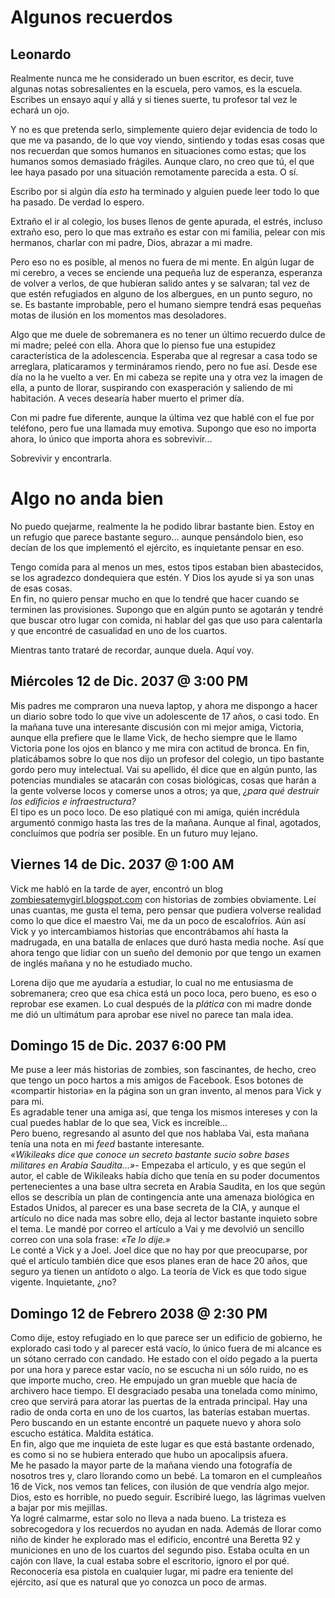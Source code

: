 Algunos recuerdos
=================

Leonardo
--------

Realmente nunca me he considerado un buen escritor, es decir, tuve
algunas notas sobresalientes en la escuela, pero vamos, es la escuela.
Escribes un ensayo aquí y allá y si tienes suerte, tu profesor tal vez
le echará un ojo.

Y no es que pretenda serlo, simplemente quiero dejar evidencia de todo
lo que me va pasando, de lo que voy viendo, sintiendo y todas esas cosas
que nos recuerdan que somos humanos en situaciones como estas; que los
humanos somos demasiado frágiles. Aunque claro, no creo que tú, el que
lee haya pasado por una situación remotamente parecida a esta. O sí.

Escribo por si algún día *esto* ha terminado y alguien puede leer todo
lo que ha pasado. De verdad lo espero.

Extraño el ir al colegio, los buses llenos de gente apurada, el estrés,
incluso extraño eso, pero lo que mas extraño es estar con mi familia,
pelear con mis hermanos, charlar con mi padre, Dios, abrazar a mi madre.

Pero eso no es posible, al menos no fuera de mi mente. En algún lugar de
mi cerebro, a veces se enciende una pequeña luz de esperanza, esperanza
de volver a verlos, de que hubieran salido antes y se salvaran; tal vez
de que estén refugiados en alguno de los albergues, en un punto seguro,
no se. Es bastante improbable, pero el humano siempre tendrá esas
pequeñas motas de ilusión en los momentos mas desoladores.

Algo que me duele de sobremanera es no tener un último recuerdo dulce de
mi madre; peleé con ella. Ahora que lo pienso fue una estupidez
característica de la adolescencia. Esperaba que al regresar a casa todo
se arreglara, platicaramos y termináramos riendo, pero no fue así. Desde
ese día no la he vuelto a ver. En mi cabeza se repite una y otra vez la
imagen de ella, a punto de llorar, suspirando con exasperación y
saliendo de mi habitación. A veces desearía haber muerto el primer día.

Con mi padre fue diferente, aunque la última vez que hablé con el fue
por teléfono, pero fue una llamada muy emotiva. Supongo que eso no
importa ahora, lo único que importa ahora es sobrevivir…

Sobrevivir y encontrarla.

Algo no anda bien
=================

No puedo quejarme, realmente la he podido librar bastante bien. Estoy en
un refugio que parece bastante seguro… aunque pensándolo bien, eso
decían de los que implementó el ejército, es inquietante pensar en eso.

Tengo comida para al menos un mes, estos tipos estaban bien abastecidos,
se los agradezco dondequiera que estén. Y Dios los ayude si ya son unas
de esas cosas.\
En fin, no quiero pensar mucho en que lo tendré que hacer cuando se
terminen las provisiones. Supongo que en algún punto se agotarán y
tendré que buscar otro lugar con comida, ni hablar del gas que uso para
calentarla y que encontré de casualidad en uno de los cuartos.

Mientras tanto trataré de recordar, aunque duela. Aquí voy.

Miércoles 12 de Dic. 2037 @ 3:00 PM
-----------------------------------

Mis padres me compraron una nueva laptop, y ahora me dispongo a hacer un
diario sobre todo lo que vive un adolescente de 17 años, o casi todo. En
la mañana tuve una interesante discusión con mi mejor amiga, Victoria,
aunque ella prefiere que le llame Vick, de hecho siempre que le llamo
Victoria pone los ojos en blanco y me mira con actitud de bronca. En
fin, platicábamos sobre lo que nos dijo un profesor del colegio, un tipo
bastante gordo pero muy intelectual. Vai su apellido, él dice que en
algún punto, las potencias mundiales se atacarán con cosas biológicas,
cosas que harán a la gente volverse locos y comerse unos a otros; ya
que, *¿para qué destruir los edificios e infraestructura?*\
El tipo es un poco loco. De eso platiqué con mi amiga, quién incrédula
argumentó conmigo hasta las tres de la mañana. Aunque al final,
agotados, concluímos que podría ser posible. En un futuro muy lejano.

Viernes 14 de Dic. 2037 @ 1:00 AM
---------------------------------

Vick me habló en la tarde de ayer, encontró un blog
[zombiesatemygirl.blogspot.com](https://zombiesatemygirl.blogspot.com)
con historias de zombies obviamente. Leí unas cuantas, me gusta el tema,
pero pensar que pudiera volverse realidad como lo que dice el maestro
Vai, me da un poco de escalofríos. Aún así Vick y yo intercambiamos
historias que encontrábamos ahí hasta la madrugada, en una batalla de
enlaces que duró hasta media noche. Así que ahora tengo que lidiar con
un sueño del demonio por que tengo un examen de inglés mañana y no he
estudiado mucho.

Lorena dijo que me ayudaría a estudiar, lo cual no me entusiasma de
sobremanera; creo que esa chica está un poco loca, pero bueno, es eso o
reprobar ese examen. Lo cual después de la *plática* con mi madre donde
me dió un ultimátum para aprobar ese nivel no parece tan mala idea.

Domingo 15 de Dic. 2037 6:00 PM
-------------------------------

Me puse a leer más historias de zombies, son fascinantes, de hecho, creo
que tengo un poco hartos a mis amigos de Facebook. Esos botones de
«compartir historia» en la página son un gran invento, al menos para
Vick y para mi.\
Es agradable tener una amiga así, que tenga los mismos intereses y con
la cual puedes hablar de lo que sea, Vick es increíble…\
Pero bueno, regresando al asunto del que nos hablaba Vai, esta mañana
tenía una nota en mi *feed* bastante interesante.\
*«Wikileaks dice que conoce un secreto bastante sucio sobre bases
militares en Arabia Saudita…»*- Empezaba el artículo, y es que según el
autor, el cable de Wikileaks había dicho que tenía en su poder
documentos pertenecientes a una base ultra secreta en Arabia Saudita, en
los que según ellos se describía un plan de contingencia ante una
amenaza biológica en Estados Unidos, al parecer es una base secreta de
la CIA, y aunque el artículo no dice nada mas sobre ello, deja al lector
bastante inquieto sobre el tema. Le mandé por correo el artículo a Vai y
me devolvió un sencillo correo con una sola frase: *«Te lo dije.»*\
Le conté a Vick y a Joel. Joel dice que no hay por que preocuparse, por
qué el artículo también dice que esos planes eran de hace 20 años, que
seguro ya tienen un antídoto o algo. La teoría de Vick es que todo sigue
vigente. Inquietante, ¿no?

Domingo 12 de Febrero 2038 @ 2:30 PM
------------------------------------

Como dije, estoy refugiado en lo que parece ser un edificio de gobierno,
he explorado casi todo y al parecer está vacío, lo único fuera de mi
alcance es un sótano cerrado con candado. He estado con el oído pegado a
la puerta por una hora y parece estar vacío, no se escucha ni un sólo
ruido, no es que importe mucho, creo. He empujado un gran mueble que
hacía de archivero hace tiempo. El desgraciado pesaba una tonelada como
mínimo, creo que servirá para atorar las puertas de la entrada
principal. Hay una radio de onda corta en uno de los cuartos, las
baterías estaban muertas. Pero buscando en un estante encontré un
paquete nuevo y ahora solo escucho estática. Maldita estática.\
En fin, algo que me inquieta de este lugar es que está bastante
ordenado, es como si no se hubiera enterado que hubo un apocalipsis
afuera.\
Me he pasado la mayor parte de la mañana viendo una fotografía de
nosotros tres y, claro llorando como un bebé. La tomaron en el
cumpleaños 16 de Vick, nos vemos tan felices, con ilusión de que vendría
algo mejor. Dios, esto es horrible, no puedo seguir. Escribiré luego,
las lágrimas vuelven a bajar por mis mejillas.\
Ya logré calmarme, estar solo no lleva a nada bueno. La tristeza es
sobrecogedora y los recuerdos no ayudan en nada. Además de llorar como
niño de kinder he explorado mas el edificio, encontré una Beretta 92 y
municiones en uno de los cuartos del segundo piso. Estaba oculta en un
cajón con llave, la cual estaba sobre el escritorio, ignoro el por qué.
Reconocería esa pistola en cualquier lugar, mi padre era teniente del
ejército, así que es natural que yo conozca un poco de armas.
